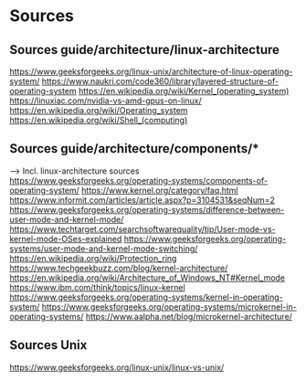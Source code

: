 # Sources

## Sources guide/architecture/linux-architecture
https://www.geeksforgeeks.org/linux-unix/architecture-of-linux-operating-system/
https://www.naukri.com/code360/library/layered-structure-of-operating-system
https://en.wikipedia.org/wiki/Kernel_(operating_system)
https://linuxiac.com/nvidia-vs-amd-gpus-on-linux/
https://en.wikipedia.org/wiki/Operating_system
https://en.wikipedia.org/wiki/Shell_(computing)

## Sources guide/architecture/components/*
--> Incl. linux-architecture sources
https://www.geeksforgeeks.org/operating-systems/components-of-operating-system/
https://www.kernel.org/category/faq.html
https://www.informit.com/articles/article.aspx?p=3104531&seqNum=2
https://www.geeksforgeeks.org/operating-systems/difference-between-user-mode-and-kernel-mode/
https://www.techtarget.com/searchsoftwarequality/tip/User-mode-vs-kernel-mode-OSes-explained
https://www.geeksforgeeks.org/operating-systems/user-mode-and-kernel-mode-switching/
https://en.wikipedia.org/wiki/Protection_ring
https://www.techgeekbuzz.com/blog/kernel-architecture/
https://en.wikipedia.org/wiki/Architecture_of_Windows_NT#Kernel_mode
https://www.ibm.com/think/topics/linux-kernel
https://www.geeksforgeeks.org/operating-systems/kernel-in-operating-system/
https://www.geeksforgeeks.org/operating-systems/microkernel-in-operating-systems/
https://www.aalpha.net/blog/microkernel-architecture/

## Sources Unix
https://www.geeksforgeeks.org/linux-unix/linux-vs-unix/

<!-- 
Author: cturpn
File: linux_architecture.md
Purpose: Documentation of the basic linux architecture to further understand the different components
Created: 2025-08-22
Edited: 2025-08-22
-->
